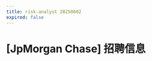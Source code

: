 ```yaml
---
title: risk-analyst 20250602
expired: false
---
```


# [JpMorgan Chase] 招聘信息

<JobPostingTable job-posting-json-path="jpmorganchase/data/risk-analyst-20250602.json" />

